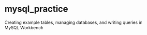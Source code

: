 # mysql_practice
Creating example tables, managing databases, and writing queries in MySQL Workbench
